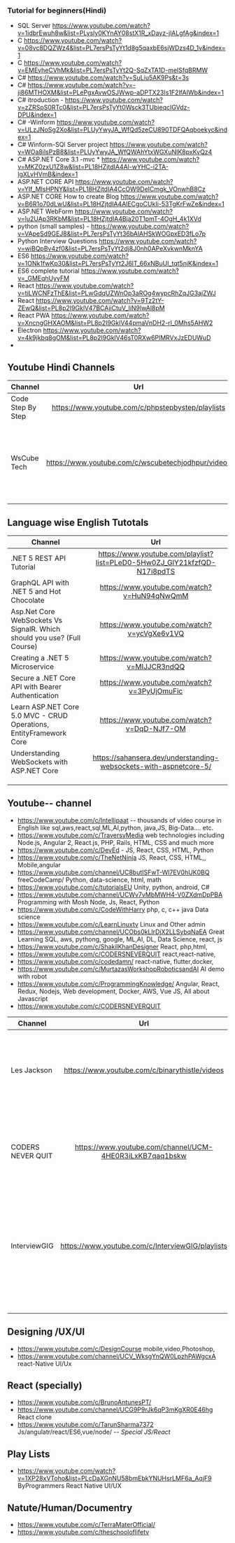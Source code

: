 ### Tutorial for beginners(Hindi)
* SQL Server https://www.youtube.com/watch?v=1idbrEwuh8w&list=PLysly0KYnAY08stX1R_xDayz-jlALgfAg&index=1 
* C https://www.youtube.com/watch?v=08vc8DQZWz4&list=PL7ersPsTyYt1d8g5qaxbE6sjWDzs4D_1v&index=1
* C https://www.youtube.com/watch?v=EMEvheCVhMk&list=PL7ersPsTyYt2Q-SqZxTA1D-melSfqBRMW
* C# https://www.youtube.com/watch?v=SuLiu5AK9Ps&t=3s
* C# https://www.youtube.com/watch?v=-ji86MTHOXM&list=PLePgxAvwOSJWwp-aDPTX23Is1F2lfAIWb&index=1
* C# itroduction  - https://www.youtube.com/watch?v=zZRSpS0RTc0&list=PL7ersPsTyYt0Wsck3TUbieqcIGVdz-DPU&index=1
* C# -Winform  https://www.youtube.com/watch?v=ULzJNoSg2Xo&list=PLUyYwyJA_WfQd5zeCU890TDFQAqboekyc&index=1
* C# Winform-SQl Server project https://www.youtube.com/watch?v=WOa8ilsPzB8&list=PLUyYwyJA_WfQWAhYtxWGXuNIK8pxKvQz4
* C# ASP.NET Core 3.1 -mvc * https://www.youtube.com/watch?v=MKZ0zxU1Z8w&list=PL18HZjtdIA4Al-wYHC-i2TA-lgXLvHVmB&index=1
* ASP.NET CORE API  https://www.youtube.com/watch?v=YIf_MIsHPNY&list=PL18HZjtdIA4CcOW9DeICmgk_VOnwhB8Cz
* ASP.NET CORE How to create Blog https://www.youtube.com/watch?v=B6R1o70dLwU&list=PL18HZjtdIA4AlECgoCUkIi-53TgKrFwZe&index=1
* ASP.NET WebForm https://www.youtube.com/watch?v=lu2UAp3RKbM&list=PL18HZjtdIA4Bja20T1pmT-4OgH_4k1XVd
* python (small samples) - https://www.youtube.com/watch?v=VApeSd9GEJ8&list=PL7ersPsTyYt36bAlAHSkWOGpxED3fLo7p
* Python   Interview Questions https://www.youtube.com/watch?v=wiBQpBv4zf0&list=PL7ersPsTyYt2dj8J0nh0APeXvkwnMknYA
* ES6  https://www.youtube.com/watch?v=1ONk1fwKp30&list=PL7ersPsTyYt2J6lT_66xNBuUI_tqt5niK&index=1
* ES6 complete tutorial https://www.youtube.com/watch?v=_GMEqhUyyFM
* React  https://www.youtube.com/watch?v=tiLWCNFzThE&list=PLwGdqUZWnOp3aROg4wypcRhZqJG3ajZWJ
* React https://www.youtube.com/watch?v=9Tz2tY-ZEwQ&list=PL8p2I9GklV47BCAjiCtuV_liN9IwAl8pM
* React PWA https://www.youtube.com/watch?v=XncngGHXAOM&list=PL8p2I9GklV44pmaVnDH2-rl_0Mhs5AHW2
* Electron https://www.youtube.com/watch?v=4k9jkbq8gOM&list=PL8p2I9GklV46sT0RXw6PlMRVxJzEDUWuD
* 

## Youtube Hindi Channels
| Channel   |      Url      |  Content |
|----------|:-------------:|------:|
| Code Step By Step |  https://www.youtube.com/c/phpstepbystep/playlists | React, JS, Vue, angular, pwa |
|WsCube Tech|https://www.youtube.com/c/wscubetechjodhpur/videos|Wordpress, Digital Market, google Ads, Bootstrap, CorelDraw,AutoCAD, SEO, MatLab, Adobe, Javascript, typescript,Adobe Premiere Pro, Video editing|


## Language wise English Tutotals
| Channel   |      Url      |
|----------|:-------------:|
| .NET 5 REST API Tutorial |  https://www.youtube.com/playlist?list=PLeD0-5Hw0ZJ_GlY21kfzfQD-N17i8pdTS  |
|GraphQL API with .NET 5 and Hot Chocolate|https://www.youtube.com/watch?v=HuN94qNwQmM|
|Asp.Net Core WebSockets Vs SignalR. Which should you use? (Full Course)|https://www.youtube.com/watch?v=ycVgXe6v1VQ|
|Creating a .NET 5 Microservice|https://www.youtube.com/watch?v=MIJJCR3ndQQ|
|Secure a .NET Core API with Bearer Authentication|https://www.youtube.com/watch?v=3PyUjOmuFic|
|Learn ASP.NET Core 5.0 MVC - CRUD Operations, EntityFramework Core|https://www.youtube.com/watch?v=DqD-NJf7-OM|
|Understanding WebSockets with ASP.NET Core|https://sahansera.dev/understanding-websockets-with-aspnetcore-5/|
|||
|||
|||



## Youtube-- channel

* https://www.youtube.com/c/Intellipaat -- thousands of video course in English  like sql,aws,react,sql,ML,AI,python, java,JS, Big-Data.... etc.
* https://www.youtube.com/c/TraversyMedia web technologies including Node.js, Angular 2, React.js, PHP, Rails, HTML, CSS and much more
* https://www.youtube.com/c/DevEd - JS, React, CSS, HTML, Python
* https://www.youtube.com/c/TheNetNinja JS, React, CSS, HTML,, Mobile,angular
* https://www.youtube.com/channel/UC8butISFwT-Wl7EV0hUK0BQ  freeCodeCamp/ Python, data-science, html, math
* https://www.youtube.com/c/tutorialsEU Unity, python, android, C#
* https://www.youtube.com/channel/UCWv7vMbMWH4-V0ZXdmDpPBA  Programming with Mosh Node, Js, React, Python
* https://www.youtube.com/c/CodeWithHarry php, c, c++  java Data science
* https://www.youtube.com/c/LearnLinuxtv Linux  and Other admin
* https://www.youtube.com/channel/UCObs0kLIrDjX2LLSybqNaEA  Great Learning SQL, aws, pythong, google, ML,AI, DL, Data Science, react, js 
* https://www.youtube.com/c/ShakilKhanDesigner React, php,html, 
* https://www.youtube.com/c/CODERSNEVERQUIT react,react-native, 
* https://www.youtube.com/c/codedamn/  react-native, flutter,docker,
* https://www.youtube.com/c/MurtazasWorkshopRoboticsandAI AI demo with robot
* https://www.youtube.com/c/ProgrammingKnowledge/   Angular, React, Redux, Nodejs, Web development, Docker, AWS, Vue JS, All about Javascript
* https://www.youtube.com/c/CODERSNEVERQUIT   

| Channel   |      Url      | Content|
|----------|:-------------:|:-------------:|
| Les Jackson|  https://www.youtube.com/c/binarythistle/videos |.net .net Core, Entity framework, WebSocket, Docker, Azure DevOps, GraphQL in .net|
|CODERS NEVER QUIT|https://www.youtube.com/channel/UCM-4HE0R3iLxKB7qaq1bskw|React, python, ML,AI, JS, mern , react-native, react-native, clone,|
|InterviewGIG|https://www.youtube.com/c/InterviewGIG/playlists| free job interview questions & Answers for interviews.  like SQL, linuix, big-data, java,sales force, cloud computing|
||||
||||
||||
||||
||||





## Designing /UX/UI
* https://www.youtube.com/c/DesignCourse mobile,video,Photoshop, 
* https://www.youtube.com/channel/UCV_WksgYnQW0LpzhPAWgcxA react-Native UI/Ux


## React (specially)
* https://www.youtube.com/c/BrunoAntunesPT/
* https://www.youtube.com/channel/UCG9P9rJk6qP3mKgXR0E46hg React clone
* https://www.youtube.com/c/TarunSharma7372 Js/angulatr/react/ES6,vue/node/ -- *Special JS/React*

## Play Lists 
* https://www.youtube.com/watch?v=1XP28xVToho&list=PLcDaXGnNU58bmEbkYNUHsrLMF6a_AqjF9  ByProgrammers React Native UI/UX

## Natute/Human/Documentry
* https://www.youtube.com/c/TerraMaterOfficial/ 
* https://www.youtube.com/c/theschooloflifetv 
